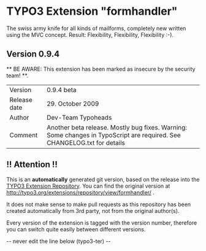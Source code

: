 # TYPO3 Extension "formhandler"
The swiss army knife for all kinds of mailforms, completely new written using the MVC concept. Result: Flexibility, Flexibility, Flexibility	:-).

## Version 0.9.4
** BE AWARE: This extension has been marked as insecure by the security team! **.



<table>
	<tr><td>Version</td><td>0.9.4 beta</td></tr>
	<tr><td>Release date</td><td>29. October 2009</td></tr>
	<tr><td>Author</td><td>Dev-Team Typoheads</td></tr>
	<tr><td>Comment</td><td>Another beta release. Mostly bug fixes.
Warning: Some changes in TypoScript are required.
See CHANGELOG.txt for details</td></tr>
</table>

## !! Attention !!
This is an **automatically** generated git version, based on the release into the [TYPO3 Extension Repository](http://www.typo3.org/extensions/).
You can find the original version at http://typo3.org/extensions/repository/view/formhandler/ .

It does not make sense to make pull requests as this repository has been created automatically from 3rd party, not from the original author(s).

Every version of the extension is tagged with the version number, therefore you can switch quite easily between different versions.


-- never edit the line below (typo3-ter) --